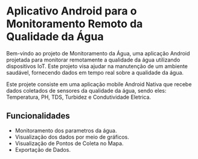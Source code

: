 # Aplicativo Android para o Monitoramento Remoto da Qualidade da Água

Bem-vindo ao projeto de Monitoramento da Água, uma aplicação Android projetada para monitorar remotamente a qualidade da água utilizando dispositivos IoT. Este projeto visa ajudar na manutenção de um ambiente saudável, fornecendo dados em tempo real sobre a qualidade da água.

Este projete consiste em uma aplicação mobile Android Nativa que recebe dados coletados de sensores da qualidade da água, sendo eles: Temperatura, PH, TDS, Turbidez e Condutividade Eletrica.

## Funcionalidades 
- Monitoramento dos parametros da água.
- Visualização dos dados por meio de gráficos.
- Visualização de Pontos de Coleta no Mapa.
- Exportação de Dados.
